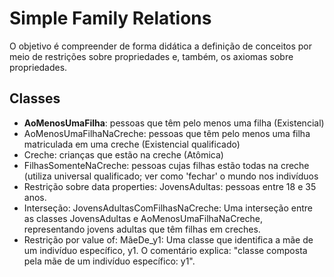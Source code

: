 # Simple Family Relations
O objetivo é compreender de forma didática a definição de conceitos por meio de restrições sobre propriedades e, também, os axiomas sobre propriedades.
## Classes
- **AoMenosUmaFilha**: pessoas que têm pelo menos uma filha (Existencial)
- AoMenosUmaFilhaNaCreche: pessoas que têm pelo menos uma filha matriculada em uma creche (Existencial qualificado)
- Creche: crianças que estão na creche (Atômica)
- FilhasSomenteNaCreche: pessoas cujas filhas estão todas na creche (utiliza universal qualificado; ver como 'fechar' o mundo nos indivíduos
- Restrição sobre data properties: JovensAdultas: pessoas entre 18 e 35 anos. 
- Interseção: JovensAdultasComFilhasNaCreche: Uma interseção entre as classes JovensAdultas e AoMenosUmaFilhaNaCreche, representando jovens adultas que têm filhas em creches.
- Restrição por value of: MãeDe_y1: Uma classe que identifica a mãe de um indivíduo específico, y1. O comentário explica: "classe composta pela mãe de um indivíduo específico: y1".
